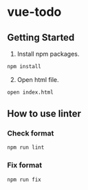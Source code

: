 # vue-todo

## Getting Started

1. Install npm packages.

```sh
npm install
```

2. Open html file.

```sh
open index.html
```

## How to use linter

### Check format

```sh
npm run lint
```

### Fix format

```sh
npm run fix
```
